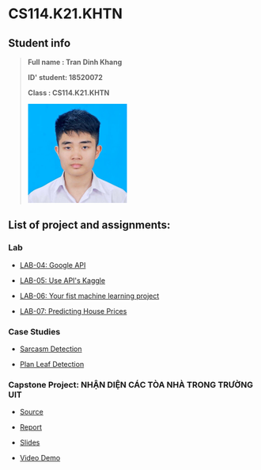 # CS114.K21.KHTN

## Student info
> **Full name  : Tran Dinh Khang**
>
> **ID' student: 18520072**
>
> **Class      : CS114.K21.KHTN**
>
> <img src=18520072.27-04-2020.jpg width=200 height=200/>

## List of project and assignments:

### Lab
- [LAB-04: Google API](CS114_CloudVisionAPI_Demo_18520072.ipynb)

- [LAB-05: Use API's Kaggle](Copy_of_Kaggle_API.ipynb)

- [LAB-06: Your fist machine learning project](Lab06_Your_First_Machine_Learning_Project.ipynb)

- [LAB-07: Predicting House Prices](18520072_LAB7.ipynb)

### Case Studies

- [Sarcasm Detection](https://github.com/KhangTran2503/CS114.K21.KHTN/tree/master/%5BCase%20Study%5D%20News%20Headlines%20Dataset%20For%20Sarcasm%20Detection%20(1))

- [Plan Leaf Detection](https://github.com/KhangTran2503/CS114.K21.KHTN/tree/master/%5BCase%20Study%5D%20Recognition_Leaf)

### Capstone Project: NHẬN DIỆN CÁC TÒA NHÀ TRONG TRƯỜNG UIT
- [Source](https://github.com/KhangTran2503/CS114.K21.KHTN/tree/master/%5BCapstone%20Study%5D%20New_ML_FinalProject)

- [Report](Report_MachineLearning.pdf)

- [Slides](https://github.com/KhangTran2503/CS114.K21.KHTN/blob/master/KHANG%20CS114.(K21%2BK21.KHTN).FinalPresentation.pdf)

- [Video Demo](https://youtu.be/kwNO6GoIqLM)
